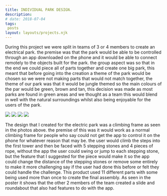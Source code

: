 ```yaml
---
title: INDIVIDUAL PARK DESIGN.
description: 
# date: 2018-07-04
tags:
 posts
layout: layouts/projects.njk
---
```


During this project we were split in teams of 3 or 4 members to create an electrical park. the premise was that the park would be able to be controlled through an app downloaded on the phone and it would be able to connect remotely to the objects built for the park. the group aspect was so that in the end we could piece all of parts together and create one big park, this meant that before going into the creation a theme of the park would be chosen so we were not making parts that would not match together, the theme of our park was that it would be jungle themed so the main colours of the par would be green, brown and tan, this decision was made as most parks are found in green areas and we thought as a team this would blend in well with the natural surroundings whilst also being enjoyable for the users of the park.

<div class="project-image-container-many">
<img src="../../img/projects/ClimbingFrame.jpg" class="project-image-many" />
<img src="../../img/projects/ClimbingFrameInside.jpg" class="project-image-many"  />
<img src="../../img/projects/ClimbingFrameAssembly.png" class="project-image-many"  />
<img src="../../img/projects/ClimbingFramePoster.png" class="project-image-many"  />

</div>


The design that I created for the electric park was a climbing frame as seen in the photos above. the premise of this was it would work as a normal climbing frame for people who say could not get the app to control it on the phone for whatever reason that may be. the user would climb the steps into the first tower and then be faced with 5 stepping stones and 4 pieces of rope, without the app the user could swing or jump to each stepping stone, but the feature that I suggested for the piece would make it so the app could change the distance of the stepping stones or remove some entirely to make it more challenging say if the user had done this before or felt they could handle the challenge. This product used 11 different parts with some being used more than once to create the final assembly. As seen in the poster it shows that the other 2 members of the team created a slide and roundabout that also had features to do with the app.
